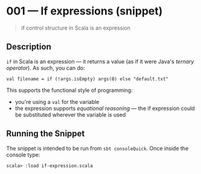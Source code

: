# 001 &mdash; If expressions (snippet)
> if control structure in Scala is an expression

## Description
`if` in Scala is an expression &mdash; it returns a value (as if it were Java's *ternary operator*). As such, you can do:
```
val filename = if (!args.isEmpty) args(0) else "default.txt"
```

This supports the functional style of programming:
+ you're using a `val` for the variable
+ the expression supports *equational reasoning* &mdash; the if expression could be substituted wherever the variable is used

## Running the Snippet
The snippet is intended to be run from `sbt consoleQuick`. Once inside the console type:
```
scala> :load if-expression.scala
```